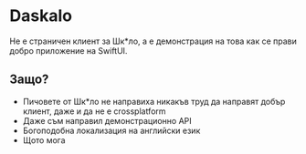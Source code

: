 # Daskalo
Не е страничен клиент за Шк*ло, а е демонстрация на това как се прави добро приложение на SwiftUI.

## Защо?
- Пичовете от Шк*ло не направиха никакъв труд да направят добър клиент, даже и да не е crossplatform
- Даже съм направил демонстрационно API
- Богоподобна локализация на английски език
- Щото мога
